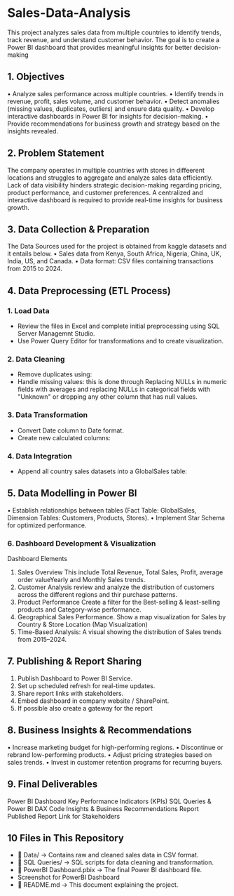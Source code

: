# Sales-Data-Analysis
This project analyzes sales data from multiple countries to identify trends, track revenue, and understand customer behavior. The goal is to create a Power BI dashboard that provides meaningful insights for better decision-making

## 1. Objectives
•	Analyze sales performance across multiple countries.
•	Identify trends in revenue, profit, sales volume, and customer behavior.
•	Detect anomalies (missing values, duplicates, outliers) and ensure data quality.
•	Develop interactive dashboards in Power BI for insights for decision-making.
•	Provide recommendations for business growth and strategy based on the insights revealed.

## 2. Problem Statement
The company operates in multiple countries with stores in diffeerent locations and struggles to aggregate and analyze sales data efficiently. Lack of data visibility hinders strategic decision-making regarding pricing, product performance, and customer preferences. A centralized and interactive dashboard is required to provide real-time insights for business growth.

## 3. Data Collection & Preparation
The Data Sources used for the project is obtained from kaggle datasets and it entails below.
•	Sales data from Kenya, South Africa, Nigeria, China, UK, India, US, and Canada.
•	Data format: CSV files containing transactions from 2015 to 2024.

## 4. Data Preprocessing (ETL Process)
### 1.	Load Data
- Review the files in Excel and complete initial preprocessing using SQL Server Managemnt Studio.
- Use Power Query Editor for transformations and to create visualization.
### 2.	Data Cleaning
-	Remove duplicates using:
-	Handle missing values: this is done through Replacing NULLs in numeric fields with averages and replacing NULLs in categorical fields with "Unknown" or dropping any other column that has null values.
### 3.	Data Transformation
-	Convert Date column to Date format.
-	Create new calculated columns:

### 4.	Data Integration
-	Append all country sales datasets into a GlobalSales table:

 ## 5. Data Modelling in Power BI
•	Establish relationships between tables (Fact Table: GlobalSales, Dimension Tables: Customers, Products, Stores).
•	Implement Star Schema for optimized performance.

### 6. Dashboard Development & Visualization
Dashboard Elements
1.	Sales Overview This include	Total Revenue, Total Sales, Profit, average order valueYearly and Monthly Sales trends.
2.	Customer Analysis review and analyze the distribution of customers across the different regions and thir purchase patterns.
3.	Product Performance Create a filter for the	Best-selling & least-selling products and Category-wise performance.
4.	Geographical Sales Performance. Show a map visualization for Sales by Country & Store Location (Map Visualization)
5.	Time-Based Analysis: A visual showing the distribution of Sales trends from 2015–2024.

## 7. Publishing & Report Sharing
1.	Publish Dashboard to Power BI Service.
2.	Set up scheduled refresh for real-time updates.
3.	Share report links with stakeholders.
4.	Embed dashboard in company website / SharePoint.
5.	If possible also create a gateway for the report

 ## 8. Business Insights & Recommendations
•	Increase marketing budget for high-performing regions.
•	 Discontinue or rebrand low-performing products.
•	Adjust pricing strategies based on sales trends.
•	Invest in customer retention programs for recurring buyers.

## 9. Final Deliverables
Power BI Dashboard
Key Performance Indicators (KPIs)
SQL Queries & Power BI DAX Code
Insights & Business Recommendations Report
Published Report Link for Stakeholders

## 10 Files in This Repository

- 📁 Data/ → Contains raw and cleaned sales data in CSV format.
- 📁 SQL Queries/ → SQL scripts for data cleaning and transformation.
- 📁 PowerBI Dashboard.pbix → The final Power BI dashboard file.
- Screenshot for PowerBI Dashboard
- 📄 README.md → This document explaining the project.
